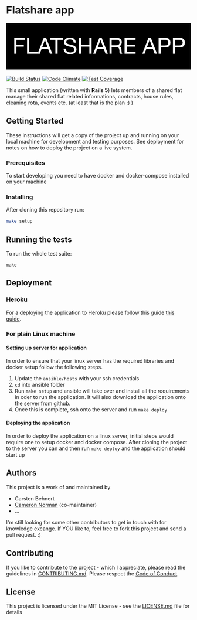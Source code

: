 # Flatshare app

![logo](./docs/logo.png)

[![Build Status](https://travis-ci.org/casi/flatshare_app.svg?branch=master)](https://travis-ci.org/casi/flatshare_app)
[![Code Climate](https://codeclimate.com/github/casi/flatshare_app/badges/gpa.svg)](https://codeclimate.com/github/casi/flatshare_app)
[![Test Coverage](https://codeclimate.com/github/casi/flatshare_app/badges/coverage.svg)](https://codeclimate.com/github/casi/flatshare_app/coverage)

This small application (written with **Rails 5**) lets members of a shared flat manage their shared flat related informations, contracts, house rules, cleaning rota, events etc. (at least that is the plan ;) )

## Getting Started

These instructions will get a copy of the project up and running on your local machine for development and testing purposes. See deployment for notes on how to deploy the project on a live system.

### Prerequisites

To start developing you need to have docker and docker-compose installed on your machine

### Installing

After cloning this repository run:

```bash
make setup
```

## Running the tests

To run the whole test suite:

```
make
```

## Deployment

### Heroku

For a deploying the application to Heroku please follow this guide [this guide](https://devcenter.heroku.com/articles/getting-started-with-rails4#deploy-your-application-to-heroku).

### For plain Linux machine

#### Setting up server for application

In order to ensure that your linux server has the required libraries and docker setup follow the following steps.

1. Update the `ansible/hosts` with your ssh credentials
2. `cd` into ansible folder
3. Run `make setup` and ansible will take over and install all the requirements in oder to run the application. It will also download the application onto the server from github.
4. Once this is complete, ssh onto the server and run `make deploy`

#### Deploying the application

In order to deploy the application on a linux server, initial steps would require one to setup docker and docker compose. After cloning the project to the server you can and then run `make deploy` and the application should start up

## Authors

This project is a work of and maintained by

- Carsten Behnert
- [Cameron Norman](https://github.com/cameronnorman) (co-maintainer)
- ...

I'm still looking for some other contributors to get in touch with for knowledge excange. If YOU like to, feel free to fork this project and send a pull request. :)

## Contributing

If you like to contribute to the project - which I appreciate, please read the guidelines in [CONTRIBUTING.md](CONTRIBUTING.md).
Please respect the [Code of Conduct](CODE_OF_CONDUCT.md).

## License

This project is licensed under the MIT License - see the [LICENSE.md](LICENSE.md) file for details
